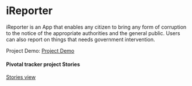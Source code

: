 # iReporter
iReporter is an App that enables any citizen to bring any form of corruption to the notice of the appropriate authorities and the general public. Users can also report on things that needs government intervention.

Project Demo: [Project Demo](https://vincentiroleh.github.io/iReporter)

#### Pivotal tracker project Stories

[Stories view](https://www.pivotaltracker.com/projects/2226691)
